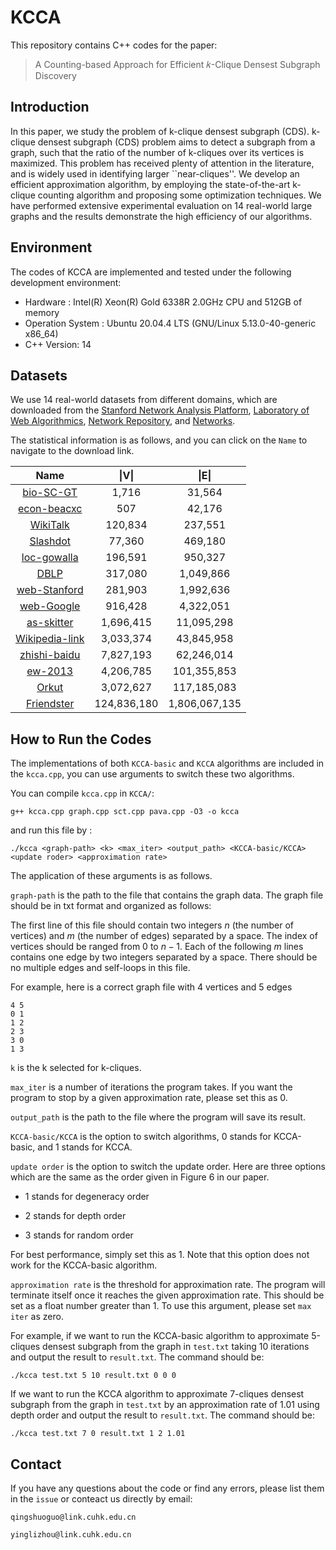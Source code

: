 # KCCA

This repository contains C++ codes for the paper:

> A Counting-based Approach for Efficient 𝑘-Clique Densest Subgraph Discovery

## Introduction

In this paper, we study the problem of k-clique densest subgraph (CDS). k-clique densest subgraph (CDS) problem aims to detect a subgraph from a graph, such that the ratio of the number of k-cliques over its vertices is maximized. This problem has received plenty of attention in the literature, and is widely used in identifying larger ``near-cliques''. We develop an efficient approximation algorithm, by employing the state-of-the-art k-clique counting algorithm and proposing some optimization techniques. We have performed extensive experimental evaluation on 14 real-world large graphs and the results demonstrate the high efficiency of our algorithms.

## Environment

The codes of KCCA are implemented and tested under the following development environment:

- Hardware : Intel(R) Xeon(R) Gold 6338R 2.0GHz CPU and 512GB of memory
- Operation System : Ubuntu 20.04.4 LTS (GNU/Linux 5.13.0-40-generic x86_64)
- C++ Version: 14

## Datasets
We use 14 real-world datasets from different domains, which are downloaded from the [Stanford Network Analysis Platform](http://snap.stanford.edu/data/), [Laboratory of Web Algorithmics](http://law.di.unimi.it/datasets.php), [Network Repository](https://networkrepository.com/network-data.php), and [Networks](http://konect.cc/networks/). 

The statistical information is as follows, and you can click on the `Name` to navigate to the download link.

|Name| \|V\| | \|E\| |
| :----: | :----: | :----: |
| [bio-SC-GT](https://networkrepository.com/bio-SC-GT.php) | 1,716 | 31,564 |
| [econ-beacxc](https://networkrepository.com/econ-beacxc.php) | 507 | 42,176 |
| [WikiTalk](https://snap.stanford.edu/data/wiki-Talk.html) | 120,834 | 237,551 |
| [Slashdot](http://konect.cc/networks/slashdot-zoo) | 77,360 | 469,180 |
| [loc-gowalla](http://snap.stanford.edu/data/loc-Gowalla.html) | 196,591 | 950,327 |
| [DBLP](http://snap.stanford.edu/data/com-DBLP.html) | 317,080 | 1,049,866 |
| [web-Stanford](https://networkrepository.com/web-Stanford.php) | 281,903 | 1,992,636 |
| [web-Google](https://snap.stanford.edu/data/web-Google.html) | 916,428 | 4,322,051 | 
| [as-skitter](http://snap.stanford.edu/data/as-Skitter.html) | 1,696,415 | 11,095,298 |
| [Wikipedia-link](http://konect.cc/networks/wikipedia_link_es) | 3,033,374 | 43,845,958 |
| [zhishi-baidu](http://konect.cc/networks/zhishi-all) | 7,827,193 | 62,246,014 |
| [ew-2013](https://law.di.unimi.it/webdata/enwiki-2013) | 4,206,785 | 101,355,853 |
| [Orkut](http://snap.stanford.edu/data/com-Orkut.html) | 3,072,627 | 117,185,083 |
| [Friendster](https://snap.stanford.edu/data/com-Friendster.html) | 124,836,180 | 1,806,067,135 |

## How to Run the Codes


The implementations of both `KCCA-basic` and `KCCA` algorithms are included in the `kcca.cpp`, you can use arguments to switch these two algorithms. 

You can compile `kcca.cpp` in `KCCA/`:

`g++ kcca.cpp graph.cpp sct.cpp pava.cpp -O3 -o kcca`

and run this file by :

`./kcca <graph-path> <k> <max_iter> <output_path> <KCCA-basic/KCCA> <update roder> <approximation rate>`

The application of these arguments is as follows.

`graph-path` is the path to the file that contains the graph data. The graph file should be in txt format and organized as follows:

The first line of this file should contain two integers $n$ (the number of vertices) and $m$ (the number of edges) separated by a space. The index of vertices should be ranged from $0$ to $n - 1$.  Each of the following $m$ lines contains one edge by two integers separated by a space. There should be no multiple edges and self-loops in this file.

For example, here is a correct graph file with 4 vertices and 5 edges 

```
4 5
0 1
1 2
2 3
3 0
1 3
```

`k` is the k selected for k-cliques.

`max_iter` is a number of iterations the program takes. If you want the program to stop by a given approximation rate, please set this as 0.

`output_path` is the path to the file where the program will save its result.

`KCCA-basic/KCCA` is the option to switch algorithms, 0 stands for KCCA-basic, and 1 stands for KCCA.

`update order` is the option to switch the update order. Here are three options which are the same as the order given in Figure 6 in our paper. 

* 1 stands for degeneracy order

* 2 stands for depth order

* 3 stands for random order

For best performance, simply set this as 1. Note that this option does not work for the KCCA-basic algorithm.

`approximation rate` is the threshold for approximation rate. The program will terminate itself once it reaches the given approximation rate. This should be set as a float number greater than 1. To use this argument, please set `max iter` as zero.

For example, if we want to run the KCCA-basic algorithm to approximate 5-cliques densest subgraph from the graph in `test.txt` taking 10 iterations and output the result to `result.txt`. The command should be:

`./kcca test.txt 5 10 result.txt 0 0 0`

If we want to run the KCCA algorithm to approximate 7-cliques densest subgraph from the graph in `test.txt` by an approximation rate of 1.01 using depth order and output the result to `result.txt`. The command should be:

`./kcca test.txt 7 0 result.txt 1 2 1.01`

## Contact

If you have any questions about the code or find any errors, please list them in the `issue` or conteact us directly by email:

`qingshuoguo@link.cuhk.edu.cn`

`yinglizhou@link.cuhk.edu.cn`

